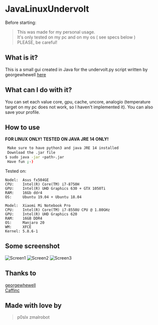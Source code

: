 # JavaLinuxUndervolt

Before starting: 
>This was made for my personal usage.<br>
>It's only tested on my pc and on my os ( see specs below )<br>
>PLEASE, be careful!<br>

## What is it?

This is a small gui created in Java for the undervolt.py script written by georgewhewell [here](https://github.com/georgewhewell/undervolt)

## What can I do with it? 

You can set each value core, gpu, cache, uncore, analogio (temperature target on my pc does not work, so I haven't implemented it). 
You can also save your profile.

## How to use

**FOR LINUX ONLY!**
**TESTED ON JAVA JRE 14 ONLY!**

```bash
 Make sure to have python3 and java JRE 14 installed
 Download the .jar file
$ sudo java -jar <path>.jar
 Have fun ;-)
```

Tested on: 

```
Nodel:  Asus fx504GE
CPU:    Intel(R) Core(TM) i7-8750H
GPU:    Intel(R) UHD Graphics 630 + GTX 1050Ti
RAM:    16Gb ddr4
OS:     Ubuntu 19.04 + Ubuntu 18.04
```

```
Model:  Xiaomi Mi Notebook Pro
CPU:    Intel(R) Core(TM) i7-8550U CPU @ 1.80GHz
GPU:    Intel(R) UHD Graphics 620 
RAM:    16GB DDR4 
OS:     Manjaro 20
WM:     XFCE
Kernel: 5.8.6-1
```

## Some screenshot

![Screen1](https://i.imgur.com/hKZ5hEh.png)
![Screen2](https://i.imgur.com/T0sKItC.png)
![Screen3](https://i.imgur.com/8CApzQg.png)

## Thanks to

[georgewhewell](https://github.com/georgewhewell/undervolt)
<br>
[Caffinc](https://caffinc.github.io/2016/03/cpu-load-generator/)

## Made with love by
> p0slx
> zmalrobot 